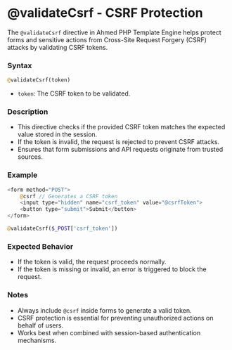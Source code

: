 # @validateCsrf - CSRF Protection

The `@validateCsrf` directive in Ahmed PHP Template Engine helps protect forms and sensitive actions from Cross-Site Request Forgery (CSRF) attacks by validating CSRF tokens.

### Syntax

```php
@validateCsrf(token)
```

* `token`: The CSRF token to be validated.

### Description

* This directive checks if the provided CSRF token matches the expected value stored in the session.
* If the token is invalid, the request is rejected to prevent CSRF attacks.
* Ensures that form submissions and API requests originate from trusted sources.

### Example

```php
<form method="POST">
    @csrf // Generates a CSRF token
    <input type="hidden" name="csrf_token" value="@csrfToken">
    <button type="submit">Submit</button>
</form>

@validateCsrf($_POST['csrf_token'])
```

### Expected Behavior

* If the token is valid, the request proceeds normally.
* If the token is missing or invalid, an error is triggered to block the request.

### Notes

* Always include `@csrf` inside forms to generate a valid token.
* CSRF protection is essential for preventing unauthorized actions on behalf of users.
* Works best when combined with session-based authentication mechanisms.

